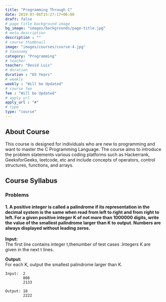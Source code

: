 ```yaml
---
title: "Programming Through C"
date: 2019-07-06T15:27:17+06:00
draft: false
# page title background image
bg_image: "images/backgrounds/page-title.jpg"
# meta description
description : ""
# course thumbnail
image: "images/courses/course-4.jpg"
# taxonomy
category: "Programming"
# teacher
teacher: "Devid Luis"
# duration
duration : "03 Years"
# weekly
weekly : "Will be Updated"
# course fee
fee : "Will be Updated"
# apply url
apply_url : "#"
# type
type: "course"
---
```



## About Course

This course is designed for individuals who are new to programming and want to master the C 
Programming Language. The course aims to introduce the problem statements various coding platforms 
such as Hackerrank, GeeksforGeeks, leetcode, etc and include concepts of operators, control structures, 
functions, and arrays.

## Course Syllabus

### Problems

#### 1. A positive integer is called a palindrome if its representation in the decimal system is the same when read from left to right and from right to left. For a given positive integer K of not more than 1000000 digits, write the value of the smallest palindrome larger than K to output. Numbers are always displayed without leading zeros.

**Input:**    
    The first line contains integer t,thenumber of test cases .Integers K are given in the next t lines.
    
**Output:**    
    For each K, output the smallest palindrome larger than K.

    Input:  2
            808
            2133
    
    Output: 18
            2222